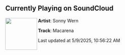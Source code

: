 ## Currently Playing on SoundCloud

[<img align="left" width="100" src="https://i1.sndcdn.com/artworks-MDzuN1hwc6eR-0-t500x500.jpg">](https://soundcloud.com/sonnywern/macarena?in=saxurn/sets/half-lash/)

**Artist**: Sonny Wern 

**Track**: Macarena

Last updated at 5/9/2025, 10:56:22 AM
